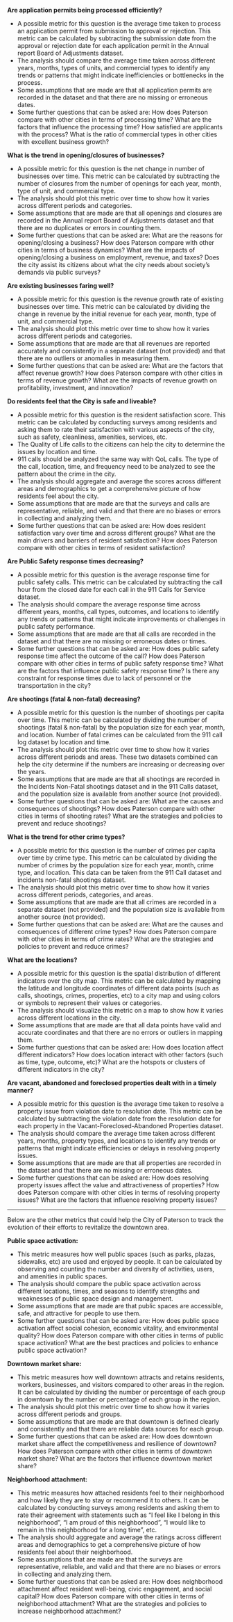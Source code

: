 ﻿**Are application permits being processed efficiently?**

- A possible metric for this question is the average time taken to process an application permit from submission to approval or rejection. This metric can be calculated by subtracting the submission date from the approval or rejection date for each application permit in the Annual report Board of Adjustments dataset. 
- The analysis should compare the average time taken across different years, months, types of units, and commercial types to identify any trends or patterns that might indicate inefficiencies or bottlenecks in the process. 
- Some assumptions that are made are that all application permits are recorded in the dataset and that there are no missing or erroneous dates. 
- Some further questions that can be asked are: How does Paterson compare with other cities in terms of processing time? What are the factors that influence the processing time? How satisfied are applicants with the process? What is the ratio of commercial types in other cities with excellent business growth? 

**What is the trend in opening/closures of businesses?**

- A possible metric for this question is the net change in number of businesses over time. This metric can be calculated by subtracting the number of closures from the number of openings for each year, month, type of unit, and commercial type. 
- The analysis should plot this metric over time to show how it varies across different periods and categories. 
- Some assumptions that are made are that all openings and closures are recorded in the Annual report Board of Adjustments dataset and that there are no duplicates or errors in counting them. 
- Some further questions that can be asked are: What are the reasons for opening/closing a business? How does Paterson compare with other cities in terms of business dynamics? What are the impacts of opening/closing a business on employment, revenue, and taxes? Does the city assist its citizens about what the city needs about society’s demands via public surveys? 



**Are existing businesses faring well?**

- A possible metric for this question is the revenue growth rate of existing businesses over time. This metric can be calculated by dividing the change in revenue by the initial revenue for each year, month, type of unit, and commercial type. 
- The analysis should plot this metric over time to show how it varies across different periods and categories. 
- Some assumptions that are made are that all revenues are reported accurately and consistently in a separate dataset (not provided) and that there are no outliers or anomalies in measuring them. 
- Some further questions that can be asked are: What are the factors that affect revenue growth? How does Paterson compare with other cities in terms of revenue growth? What are the impacts of revenue growth on profitability, investment, and innovation?

**Do residents feel that the City is safe and liveable?**

- A possible metric for this question is the resident satisfaction score. This metric can be calculated by conducting surveys among residents and asking them to rate their satisfaction with various aspects of the city, such as safety, cleanliness, amenities, services, etc. 
- The Quality of Life calls to the citizens can help the city to determine the issues by location and time. 
- 911 calls should be analyzed the same way with QoL calls. The type of the call, location, time, and frequency need to be analyzed to see the pattern about the crime in the city.
- The analysis should aggregate and average the scores across different areas and demographics to get a comprehensive picture of how residents feel about the city. 
- Some assumptions that are made are that the surveys and calls are representative, reliable, and valid and that there are no biases or errors in collecting and analyzing them. 
- Some further questions that can be asked are: How does resident satisfaction vary over time and across different groups? What are the main drivers and barriers of resident satisfaction? How does Paterson compare with other cities in terms of resident satisfaction?

**Are Public Safety response times decreasing?**

- A possible metric for this question is the average response time for public safety calls. This metric can be calculated by subtracting the call hour from the closed date for each call in the 911 Calls for Service dataset. 
- The analysis should compare the average response time across different years, months, call types, outcomes, and locations to identify any trends or patterns that might indicate improvements or challenges in public safety performance. 
- Some assumptions that are made are that all calls are recorded in the dataset and that there are no missing or erroneous dates or times. 
- Some further questions that can be asked are: How does public safety response time affect the outcome of the call? How does Paterson compare with other cities in terms of public safety response time? What are the factors that influence public safety response time? Is there any constraint for response times due to lack of personnel or the transportation in the city? 





**Are shootings (fatal & non-fatal) decreasing?**

- A possible metric for this question is the number of shootings per capita over time. This metric can be calculated by dividing the number of shootings (fatal & non-fatal) by the population size for each year, month, and location. Number of fatal crimes can be calculated from the 911 call log dataset by location and time. 
- The analysis should plot this metric over time to show how it varies across different periods and areas. These two datasets combined can help the city determine if the numbers are increasing or decreasing over the years. 
- Some assumptions that are made are that all shootings are recorded in the Incidents Non-Fatal shootings dataset and in the 911 Calls dataset, and the population size is available from another source (not provided). 
- Some further questions that can be asked are: What are the causes and consequences of shootings? How does Paterson compare with other cities in terms of shooting rates? What are the strategies and policies to prevent and reduce shootings?

**What is the trend for other crime types?**

- A possible metric for this question is the number of crimes per capita over time by crime type. This metric can be calculated by dividing the number of crimes by the population size for each year, month, crime type, and location. This data can be taken from the 911 Call dataset and incidents non-fatal shootings dataset. 
- The analysis should plot this metric over time to show how it varies across different periods, categories, and areas. 
- Some assumptions that are made are that all crimes are recorded in a separate dataset (not provided) and the population size is available from another source (not provided). 
- Some further questions that can be asked are: What are the causes and consequences of different crime types? How does Paterson compare with other cities in terms of crime rates? What are the strategies and policies to prevent and reduce crimes?

**What are the locations?**

- A possible metric for this question is the spatial distribution of different indicators over the city map. This metric can be calculated by mapping the latitude and longitude coordinates of different data points (such as calls, shootings, crimes, properties, etc) to a city map and using colors or symbols to represent their values or categories. 
- The analysis should visualize this metric on a map to show how it varies across different locations in the city. 
- Some assumptions that are made are that all data points have valid and accurate coordinates and that there are no errors or outliers in mapping them. 
- Some further questions that can be asked are: How does location affect different indicators? How does location interact with other factors (such as time, type, outcome, etc)? What are the hotspots or clusters of different indicators in the city?



**Are vacant, abandoned and foreclosed properties dealt with in a timely manner?**

- A possible metric for this question is the average time taken to resolve a property issue from violation date to resolution date. This metric can be calculated by subtracting the violation date from the resolution date for each property in the Vacant-Foreclosed-Abandoned Properties dataset. 
- The analysis should compare the average time taken across different years, months, property types, and locations to identify any trends or patterns that might indicate efficiencies or delays in resolving property issues. 
- Some assumptions that are made are that all properties are recorded in the dataset and that there are no missing or erroneous dates. 
- Some further questions that can be asked are: How does resolving property issues affect the value and attractiveness of properties? How does Paterson compare with other cities in terms of resolving property issues? What are the factors that influence resolving property issues?


-----


Below are the other metrics that could help the City of Paterson to track the evolution of their efforts to revitalize the downtown area.

**Public space activation:** 

- This metric measures how well public spaces (such as parks, plazas, sidewalks, etc) are used and enjoyed by people. It can be calculated by observing and counting the number and diversity of activities, users, and amenities in public spaces. 
- The analysis should compare the public space activation across different locations, times, and seasons to identify strengths and weaknesses of public space design and management. 
- Some assumptions that are made are that public spaces are accessible, safe, and attractive for people to use them. 
- Some further questions that can be asked are: How does public space activation affect social cohesion, economic vitality, and environmental quality? How does Paterson compare with other cities in terms of public space activation? What are the best practices and policies to enhance public space activation?

**Downtown market share:** 

- This metric measures how well downtown attracts and retains residents, workers, businesses, and visitors compared to other areas in the region. It can be calculated by dividing the number or percentage of each group in downtown by the number or percentage of each group in the region. 
- The analysis should plot this metric over time to show how it varies across different periods and groups. 
- Some assumptions that are made are that downtown is defined clearly and consistently and that there are reliable data sources for each group. 
- Some further questions that can be asked are: How does downtown market share affect the competitiveness and resilience of downtown? How does Paterson compare with other cities in terms of downtown market share? What are the factors that influence downtown market share?

**Neighborhood attachment:** 

- This metric measures how attached residents feel to their neighborhood and how likely they are to stay or recommend it to others. It can be calculated by conducting surveys among residents and asking them to rate their agreement with statements such as “I feel like I belong in this neighborhood”, “I am proud of this neighborhood”, “I would like to remain in this neighborhood for a long time”, etc. 
- The analysis should aggregate and average the ratings across different areas and demographics to get a comprehensive picture of how residents feel about their neighborhood. 
- Some assumptions that are made are that the surveys are representative, reliable, and valid and that there are no biases or errors in collecting and analyzing them. 
- Some further questions that can be asked are: How does neighborhood attachment affect resident well-being, civic engagement, and social capital? How does Paterson compare with other cities in terms of neighborhood attachment? What are the strategies and policies to increase neighborhood attachment?


